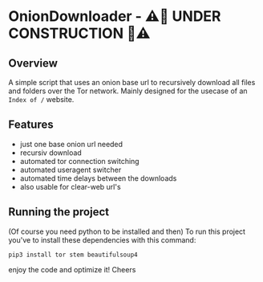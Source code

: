 # OnionDownloader - ⚠️🚧 UNDER CONSTRUCTION 🚧⚠️
## Overview
A simple script that uses an onion base url to recursively download all files and folders over the Tor network. Mainly designed for the usecase of an ```Index of /``` website.

## Features
- just one base onion url needed
- recursiv download
- automated tor connection switching
- automated useragent switcher
- automated time delays between the downloads
- also usable for clear-web url's

## Running the project
(Of course you need python to be installed and then) To run this project you've to install these dependencies with this command:
```
pip3 install tor stem beautifulsoup4
```
enjoy the code and optimize it!
Cheers
